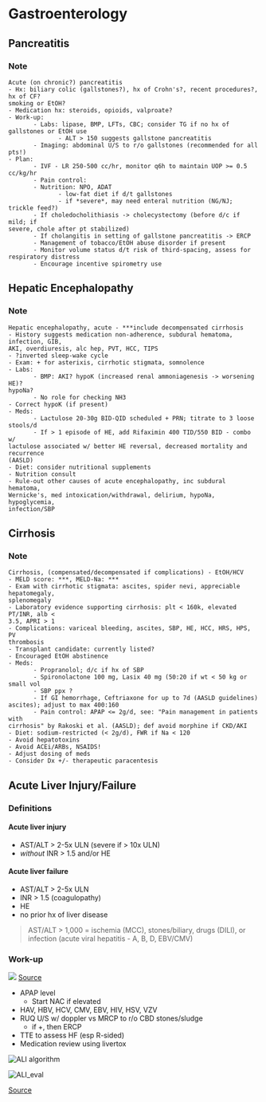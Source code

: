 # Gastroenterology

## Pancreatitis

### Note

```
Acute (on chronic?) pancreatitis
- Hx: biliary colic (gallstones?), hx of Crohn's?, recent procedures?, hx of CF?
smoking or EtOH?
- Medication hx: steroids, opioids, valproate?
- Work-up:
       - Labs: lipase, BMP, LFTs, CBC; consider TG if no hx of gallstones or EtOH use
              - ALT > 150 suggests gallstone pancreatitis
       - Imaging: abdominal U/S to r/o gallstones (recommended for all pts!)
- Plan:
       - IVF - LR 250-500 cc/hr, monitor q6h to maintain UOP >= 0.5 cc/kg/hr
       - Pain control:
       - Nutrition: NPO, ADAT
              - low-fat diet if d/t gallstones
              - if *severe*, may need enteral nutrition (NG/NJ; trickle feed?)
       - If choledocholithiasis -> cholecystectomy (before d/c if mild; if
severe, chole after pt stabilized)
       - If cholangitis in setting of gallstone pancreatitis -> ERCP
       - Management of tobacco/EtOH abuse disorder if present
       - Monitor volume status d/t risk of third-spacing, assess for respiratory distress
       - Encourage incentive spirometry use
```

## Hepatic Encephalopathy

### Note

```
Hepatic encephalopathy, acute - ***include decompensated cirrhosis
- History suggests medication non-adherence, subdural hematoma, infection, GIB,
AKI, overdiuresis, alc hep, PVT, HCC, TIPS
- ?inverted sleep-wake cycle
- Exam: + for asterixis, cirrhotic stigmata, somnolence
- Labs:
       - BMP: AKI? hypoK (increased renal ammoniagenesis -> worsening HE)?
hypoNa?
       - No role for checking NH3
- Correct hypoK (if present)
- Meds:
       - Lactulose 20-30g BID-QID scheduled + PRN; titrate to 3 loose stools/d
       - If > 1 episode of HE, add Rifaximin 400 TID/550 BID - combo w/
lactulose associated w/ better HE reversal, decreased mortality and recurrence
(AASLD)
- Diet: consider nutritional supplements
- Nutrition consult
- Rule-out other causes of acute encephalopathy, inc subdural hematoma,
Wernicke's, med intoxication/withdrawal, delirium, hypoNa, hypoglycemia,
infection/SBP
```

## Cirrhosis

### Note

```
Cirrhosis, (compensated/decompensated if complications) - EtOH/HCV
- MELD score: ***, MELD-Na: ***
- Exam with cirrhotic stigmata: ascites, spider nevi, appreciable hepatomegaly,
splenomegaly
- Laboratory evidence supporting cirrhosis: plt < 160k, elevated PT/INR, alb <
3.5, APRI > 1
- Complications: variceal bleeding, ascites, SBP, HE, HCC, HRS, HPS, PV
thrombosis
- Transplant candidate: currently listed?
- Encouraged EtOH abstinence
- Meds:
       - Propranolol; d/c if hx of SBP
       - Spironolactone 100 mg, Lasix 40 mg (50:20 if wt < 50 kg or small vol
       - SBP ppx ?
       - If GI hemorrhage, Ceftriaxone for up to 7d (AASLD guidelines)
ascites); adjust to max 400:160
       - Pain control: APAP <= 2g/d, see: "Pain management in patients with
cirrhosis" by Rakoski et al. (AASLD); def avoid morphine if CKD/AKI
- Diet: sodium-restricted (< 2g/d), FWR if Na < 120
- Avoid hepatotoxins
- Avoid ACEi/ARBs, NSAIDS!
- Adjust dosing of meds
- Consider Dx +/- therapeutic paracentesis
```


## Acute Liver Injury/Failure

### Definitions

#### Acute liver injury

- AST/ALT > 2-5x ULN (severe if > 10x ULN)
- *without* INR > 1.5 and/or HE

#### Acute liver failure

- AST/ALT > 2-5x ULN
- INR > 1.5 (coagulopathy)
- HE
- no prior hx of liver disease

> AST/ALT > 1,000 = ischemia (MCC), stones/biliary, drugs (DILI), or infection (acute viral hepatitis - A, B, D, EBV/CMV)

### Work-up

![](https://pbs.twimg.com/media/Dk-tUigXoAggzKV?format=jpg&name=900x900)
[Source](https://mobile.twitter.com/ebtapper/status/1031555677095948289)

- APAP level
    - Start NAC if elevated
- HAV, HBV, HCV, CMV, EBV, HIV, HSV, VZV
- RUQ U/S w/ doppler vs MRCP to r/o CBD stones/sludge
    - if +, then ERCP
- TTE to assess HF (esp R-sided)
- Medication review using livertox

![ALI algorithm](https://pbs.twimg.com/media/ENjo1JtVUAY1ez6?format=jpg&name=900x900)


![ALI_eval](https://pbs.twimg.com/media/ENjQSZnU0AEZCZR?format=jpg&name=small)

[Source](https://mobile.twitter.com/jackpenner/status/1213949118332067840)